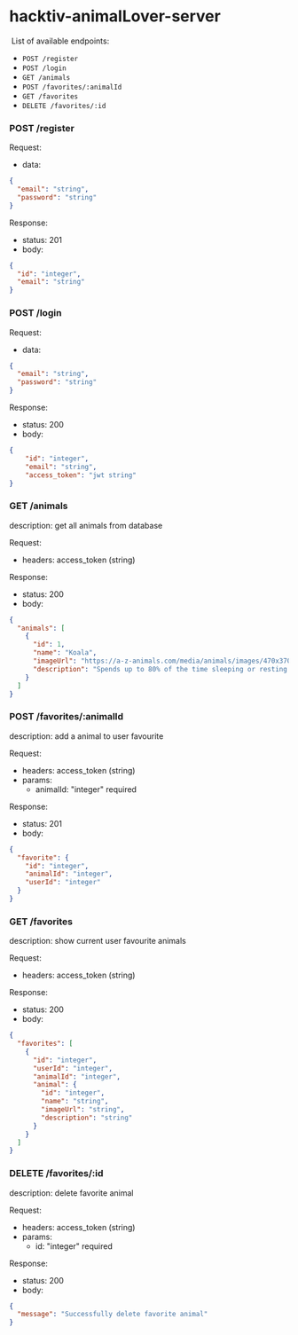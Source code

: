 # hacktiv-animalLover-server

​
List of available endpoints:
​
- `POST /register`
- `POST /login`
- `GET /animals`
- `POST /favorites/:animalId`
- `GET /favorites`
- `DELETE /favorites/:id`

### POST /register

Request:

- data:

```json
{
  "email": "string",
  "password": "string"
}
```

Response:

- status: 201
- body:
  ​

```json
{
  "id": "integer",
  "email": "string"
}
```

### POST /login

Request:

- data:

```json
{
  "email": "string",
  "password": "string"
}
```

Response:

- status: 200
- body:
  ​

```json
{
    "id": "integer",
    "email": "string",
    "access_token": "jwt string"
}
```

### GET /animals

description: 
  get all animals from database

Request:

- headers: access_token (string)

Response:

- status: 200
- body:

```json
{
  "animals": [
    {
      "id": 1,
      "name": "Koala",
      "imageUrl": "https://a-z-animals.com/media/animals/images/470x370/koala9.jpg",
      "description": "Spends up to 80% of the time sleeping or resting!"
    }
  ]
}
```

### POST /favorites/:animalId

description: 
  add a animal to user favourite

Request:

- headers: access_token (string)
- params: 
  - animalId: "integer" required


Response:

- status: 201
- body:

```json
{
  "favorite": {
    "id": "integer",
    "animalId": "integer",
    "userId": "integer"
  }
}
```

### GET /favorites

description: 
  show current user favourite animals

Request:

- headers: access_token (string)

Response:

- status: 200
- body:

```json
{
  "favorites": [
    {
      "id": "integer",
      "userId": "integer",
      "animalId": "integer",
      "animal": {
        "id": "integer",
        "name": "string",
        "imageUrl": "string",
        "description": "string"
      }
    }
  ]
}
```
### DELETE /favorites/:id

description: 
  delete favorite animal

Request:

- headers: access_token (string)
- params: 
  - id: "integer" required

Response:

- status: 200
- body:

```json
{
  "message": "Successfully delete favorite animal"
}
```
